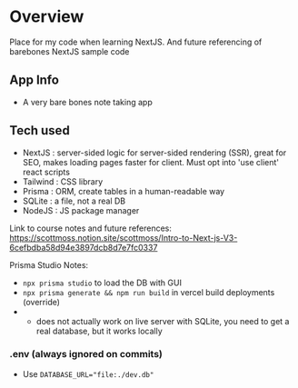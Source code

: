 # Overview

Place for my code when learning NextJS. And future referencing of barebones NextJS sample code

## App Info

- A very bare bones note taking app

## Tech used

- NextJS : server-sided logic for server-sided rendering (SSR), great for SEO, makes loading pages faster for client. Must opt into 'use client' react scripts
- Tailwind : CSS library
- Prisma : ORM, create tables in a human-readable way
- SQLite : a file, not a real DB
- NodeJS : JS package manager

Link to course notes and future references: https://scottmoss.notion.site/scottmoss/Intro-to-Next-js-V3-6cefbdba58d94e3897dcb8d7e7fc0337

Prisma Studio Notes:

- `npx prisma studio` to load the DB with GUI
- `npx prisma generate && npm run build` in vercel build deployments (override)
- - does not actually work on live server with SQLite, you need to get a real database, but it works locally

### .env (always ignored on commits)

- Use `DATABASE_URL="file:./dev.db"`
